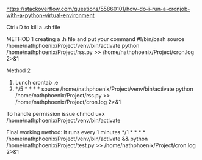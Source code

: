 https://stackoverflow.com/questions/55860101/how-do-i-run-a-cronjob-with-a-python-virtual-environment

Ctrl+D to kill a .sh file 


METHOD 1 creating a .h file and put your command 
#!/bin/bash
source /home/nathphoenix/Project/venv/bin/activate
python /home/nathphoenix/Project/rss.py >> /home/nathphoenix/Project/cron.log 2>&1


Method 2

1. Lunch crontab .e
2. */5 * * * * source /home/nathphoenix/Project/venv/bin/activate python /home/nathphoenix/Project/rss.py >> /home/nathphoenix/Project/cron.log 2>&1


To handle permission issue
chmod u+x /home/nathphoenix/Project/venv/bin/activate


Final working method:
It runs every 1 minutes
*/1 * * * * /home/nathphoenix/Project/venv/bin/activate && python /home/nathphoenix/Project/test.py >> /home/nathphoenix/Project/cron.log 2>&1

